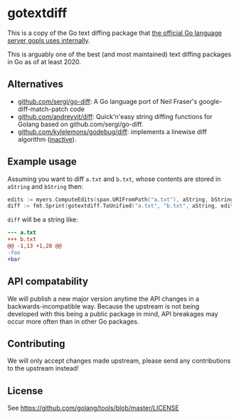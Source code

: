 # gotextdiff

This is a copy of the Go text diffing package that [the official Go language server gopls uses internally](https://github.com/golang/tools/tree/master/internal/lsp/diff).

This is arguably one of the best (and most maintained) text diffing packages in Go as of at least 2020.

## Alternatives

- [github.com/sergi/go-diff](https://github.com/sergi/go-diff): A Go language port of Neil Fraser's google-diff-match-patch code
- [github.com/andreyvit/diff](https://github.com/andreyvit/diff): Quick'n'easy string diffing functions for Golang based on github.com/sergi/go-diff.
- [github.com/kylelemons/godebug/diff](https://github.com/kylelemons/godebug/tree/master/diff): implements a linewise diff algorithm ([inactive](https://github.com/kylelemons/godebug/issues/22#issuecomment-524573477)).

## Example usage

Assuming you want to diff `a.txt` and `b.txt`, whose contents are stored in `aString` and `bString` then:

```Go
edits := myers.ComputeEdits(span.URIFromPath("a.txt"), aString, bString)
diff := fmt.Sprint(gotextdiff.ToUnified("a.txt", "b.txt", aString, edits))
```

`diff` will be a string like:

```diff
--- a.txt
+++ b.txt
@@ -1,13 +1,28 @@
-foo
+bar
```

## API compatability

We will publish a new major version anytime the API changes in a backwards-incompatible way. Because the upstream is not being developed with this being a public package in mind, API breakages may occur more often than in other Go packages.

## Contributing

We will only accept changes made upstream, please send any contributions to the upstream instead!

## License

See https://github.com/golang/tools/blob/master/LICENSE

